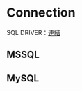 # Connection

SQL DRIVER：[連結](https://github.com/golang/go/wiki/SQLDrivers)

## MSSQL



## MySQL

##